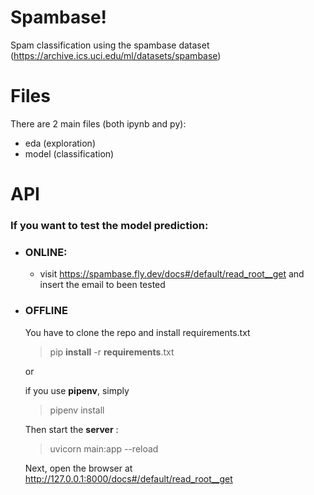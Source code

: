 # Spambase!

Spam classification using the spambase dataset (https://archive.ics.uci.edu/ml/datasets/spambase)

# Files

There are 2 main files (both ipynb and py):

- eda (exploration)
- model (classification)

# API

### If you want to test the model prediction:

- ### <b>ONLINE:</b>

  - visit https://spambase.fly.dev/docs#/default/read_root__get and insert the email to been tested
    <br/>

- ### <b>OFFLINE</b>

  You have to clone the repo and install requirements.txt

  > pip **install** -r **requirements**.txt

  or

  if you use **pipenv**, simply

  > pipenv install

  Then start the **server** :

  > uvicorn main:app --reload

  Next, open the browser at
  http://127.0.0.1:8000/docs#/default/read_root__get
